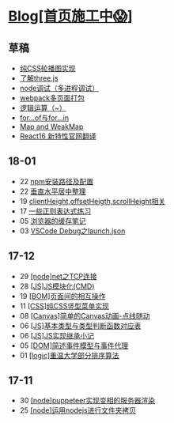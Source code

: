 # [Blog[首页施工中:scream:]](https://mrzhao1129.github.io/myBlog/)
## 草稿
* [纯CSS轮播图实现](./CSS/纯CSS轮播图实现.md)
* [了解three.js](./canvas/three.js.md)
* [node调试（多进程调试）](./nodejs/node多进程调试.md)
* [webpack多页面打包](./react/webpack多页面打包.md)
* [逻辑运算（~）](./JS/逻辑运算.md)
* [for...of与for...in](./JS/for...of与for...in.md)
* [Map and WeakMap](./JS/Map_and_WeakMap.md)
* [React16 新特性官网翻译](./react/React16新特性官网翻译.md)

## 18-01
* 22 [npm安装路径及配置](./nodejs/npm坑坑.md)
* 22 [垂直水平居中整理](./CSS/垂直水平居中.md)
* 19 [clientHeight,offsetHeigth,scrollHeight相关](./CSS/client,offset,scroll相关.md)
* 17 [一些正则表达式练习](./JS/正则表达式测试.md)
* 05 [浏览器的缓存笔记](./JS/缓存方案.md)
* 03 [VSCode Debug之launch.json](./JS/launch.json.md)
## 17-12
* 29 [[node]net之TCP连接](./nodejs/net之TCP连接.md)
* 28 [[JS]JS模块化(CMD)](./JS/JS模块化(AMD,CMD).md)
* 19 [[BOM]页面间的相互操作](./JS/页面间的相互操作.md)
* 11 [[CSS]纯CSS竖型菜单实现](./CSS/纯CSS竖型菜单实现.md)
* 08 [[Canvas]简单的Canvas动画-点线随动](./canvas/点线随动.md)
* 06 [[JS]基本类型与类型判断函数对应表](./JS/浅拷贝与深拷贝.md?#基本类型与类型判断函数对应表)
* 06 [[JS]JS实现继承小记](./JS/JS实现继承.md)
* 05 [[DOM]简述事件模型与事件代理](./JS/事件模型与事件代理.md)
* 01 [[logic]重温大学部分排序算法](./算法/sort.md)
## 17-11
* 30 [[node]puppeteer实现变相的服务器渲染](./nodejs/puppeteer.md)
* 25 [[node]运用nodejs进行文件夹拷贝](./nodejs/nodejs文件夹拷贝.md)